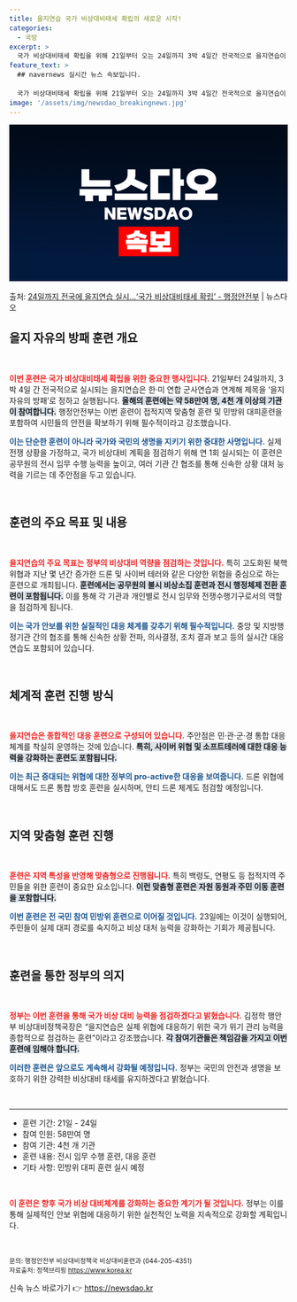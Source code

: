 ```yaml
---
title: 을지연습 국가 비상대비태세 확립의 새로운 시작!
categories:
  - 국방
excerpt: >
  국가 비상대비태세 확립을 위해 21일부터 오는 24일까지 3박 4일간 전국적으로 을지연습이 본격 실시된다. …
feature_text: >
  ## navernews 실시간 뉴스 속보입니다.

  국가 비상대비태세 확립을 위해 21일부터 오는 24일까지 3박 4일간 전국적으로 을지연습이 본격 실시된다. …
image: '/assets/img/newsdao_breakingnews.jpg'
---
```


![뉴스다오 속보](/assets/img/newsdao_breakingnews.jpg)

<p>출처: <a href="https://newsdao.kr/1643" rel="dofollow">24일까지 전국에 을지연습 실시…‘국가 비상대비태세 확립’ - 행정안전부</a> | 뉴스다오</p>

<h2 data-ke-size="size26">을지 자유의 방패 훈련 개요</h2>

<p data-ke-size="size16">&nbsp;</p>

<b><span style="color: #ee2323;">이번 훈련은 국가 비상대비태세 확립을 위한 중요한 행사입니다.</span></b> 21일부터 24일까지, 3박 4일 간 전국적으로 실시되는 을지연습은 한·미 연합 군사연습과 연계해 제목을 ‘을지 자유의 방패’로 정하고 실행됩니다. <b><span style="background-color: #21538527;">올해의 훈련에는 약 58만여 명, 4천 개 이상의 기관이 참여합니다.</span></b> 행정안전부는 이번 훈련이 접적지역 맞춤형 훈련 및 민방위 대피훈련을 포함하여 시민들의 안전을 확보하기 위해 필수적이라고 강조했습니다. 

<b><span style="color: #1a5490;">이는 단순한 훈련이 아니라 국가와 국민의 생명을 지키기 위한 중대한 사명입니다.</span></b> 실제 전쟁 상황을 가정하고, 국가 비상대비 계획을 점검하기 위해 연 1회 실시되는 이 훈련은 공무원의 전시 임무 수행 능력을 높이고, 여러 기관 간 협조를 통해 신속한 상황 대처 능력을 기르는 데 주안점을 두고 있습니다.

<p data-ke-size="size16">&nbsp;</p>

<h2 data-ke-size="size26">훈련의 주요 목표 및 내용</h2>

<p data-ke-size="size16">&nbsp;</p>

<b><span style="color: #ee2323;">을지연습의 주요 목표는 정부의 비상대비 역량을 점검하는 것입니다.</span></b> 특히 고도화된 북핵위협과 지난 몇 년간 증가한 드론 및 사이버 테러와 같은 다양한 위협을 중심으로 하는 훈련으로 개최됩니다. <b><span style="background-color: #21538527;">훈련에서는 공무원의 불시 비상소집 훈련과 전시 행정체제 전환 훈련이 포함됩니다.</span></b> 이를 통해 각 기관과 개인별로 전시 임무와 전쟁수행기구로서의 역할을 점검하게 됩니다.

<b><span style="color: #1a5490;">이는 국가 안보를 위한 실질적인 대응 체계를 갖추기 위해 필수적입니다.</span></b> 중앙 및 지방행정기관 간의 협조를 통해 신속한 상황 전파, 의사결정, 조치 결과 보고 등의 실시간 대응 연습도 포함되어 있습니다.

<p data-ke-size="size16">&nbsp;</p>

<h2 data-ke-size="size26">체계적 훈련 진행 방식</h2>

<p data-ke-size="size16">&nbsp;</p>

<b><span style="color: #ee2323;">을지연습은 종합적인 대응 훈련으로 구성되어 있습니다.</span></b> 주안점은 민·관·군·경 통합 대응 체계를 착실히 운영하는 것에 있습니다. <b><span style="background-color: #21538527;">특히, 사이버 위협 및 소프트테러에 대한 대응 능력을 강화하는 훈련도 포함됩니다.</span></b>

<b><span style="color: #1a5490;">이는 최근 증대되는 위협에 대한 정부의 pro-active한 대응을 보여줍니다.</span></b> 드론 위협에 대해서도 드론 통합 방호 훈련을 실시하며, 안티 드론 체계도 점검할 예정입니다.

<p data-ke-size="size16">&nbsp;</p>

<h2 data-ke-size="size26">지역 맞춤형 훈련 진행</h2>

<p data-ke-size="size16">&nbsp;</p>

<b><span style="color: #ee2323;">훈련은 지역 특성을 반영해 맞춤형으로 진행됩니다.</span></b> 특히 백령도, 연평도 등 접적지역 주민들을 위한 훈련이 중요한 요소입니다. <b><span style="background-color: #21538527;">이런 맞춤형 훈련은 자원 동원과 주민 이동 훈련을 포함합니다.</span></b> 

<b><span style="color: #1a5490;">이번 훈련은 전 국민 참여 민방위 훈련으로 이어질 것입니다.</span></b> 23일에는 이것이 실행되어, 주민들이 실제 대피 경로를 숙지하고 비상 대처 능력을 강화하는 기회가 제공됩니다.

<p data-ke-size="size16">&nbsp;</p>

<h2 data-ke-size="size26">훈련을 통한 정부의 의지</h2>

<p data-ke-size="size16">&nbsp;</p>

<b><span style="color: #ee2323;">정부는 이번 훈련을 통해 국가 비상 대비 능력을 점검하겠다고 밝혔습니다.</span></b> 김정학 행안부 비상대비정책국장은 “을지연습은 실제 위협에 대응하기 위한 국가 위기 관리 능력을 종합적으로 점검하는 훈련”이라고 강조했습니다. <b><span style="background-color: #21538527;">각 참여기관들은 책임감을 가지고 이번 훈련에 임해야 합니다.</span></b>

<b><span style="color: #1a5490;">이러한 훈련은 앞으로도 계속해서 강화될 예정입니다.</span></b> 정부는 국민의 안전과 생명을 보호하기 위한 강력한 비상대비 태세를 유지하겠다고 밝혔습니다.

<p data-ke-size="size16">&nbsp;</p>

<hr />

<ul>
  <li>훈련 기간: 21일 - 24일</li>
  <li>참여 인원: 58만여 명</li>
  <li>참여 기관: 4천 개 기관</li>
  <li>훈련 내용: 전시 임무 수행 훈련, 대응 훈련</li>
  <li>기타 사항: 민방위 대피 훈련 실시 예정</li>
</ul>

<p data-ke-size="size16">&nbsp;</p>

<b><span style="color: #ee2323;">이 훈련은 향후 국가 비상 대비체계를 강화하는 중요한 계기가 될 것입니다.</span></b> 정부는 이를 통해 실제적인 안보 위협에 대응하기 위한 실천적인 노력을 지속적으로 강화할 계획입니다.

<p data-ke-size="size16">&nbsp;</p>

<small>문의: 행정안전부 비상대비정책국 비상대비훈련과 (044-205-4351) <br>자료출처: 정책브리핑 https://www.korea.kr</small> 

신속 뉴스 바로가기 👉 <a href="https://newsdao.kr" rel="dofollow">https://newsdao.kr</a>


